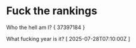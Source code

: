 # Fuck the rankings

Who the hell am I?
{ 37397184 }

What fucking year is it?
[ 2025-07-28T07:10:00Z ]
